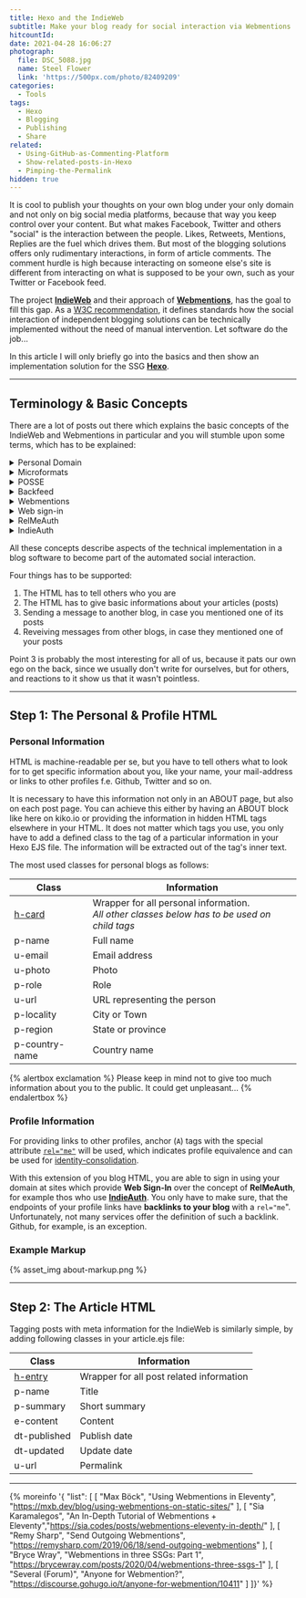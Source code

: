 ```yaml
---
title: Hexo and the IndieWeb
subtitle: Make your blog ready for social interaction via Webmentions
hitcountId:
date: 2021-04-28 16:06:27
photograph:
  file: DSC_5088.jpg
  name: Steel Flower
  link: 'https://500px.com/photo/82409209'
categories:
  - Tools
tags:
  - Hexo
  - Blogging
  - Publishing
  - Share
related:
  - Using-GitHub-as-Commenting-Platform
  - Show-related-posts-in-Hexo
  - Pimping-the-Permalink
hidden: true
---
```


It is cool to publish your thoughts on your own blog under your only domain and not only on big social media platforms, because that way you keep control over your content. But what makes Facebook, Twitter and others "social" is the interaction between the people. Likes, Retweets, Mentions, Replies are the fuel which drives them. But most of the blogging solutions offers only rudimentary interactions, in form of article comments. The comment hurdle is high because interacting on someone else's site is different from interacting on what is supposed to be your own, such as your Twitter or Facebook feed.

The project [**IndieWeb**](https://indieweb.org/) and their approach of [**Webmentions**](https://indieweb.org/Webmention), has the goal to fill this gap. As a [W3C recommendation](https://www.w3.org/TR/webmention/), it defines standards how the social interaction of independent blogging solutions can be technically implemented without the need of manual intervention. Let software do the job...

In this article I will only briefly go into the basics and then show an implementation solution for the SSG [**Hexo**](https://hexo.io).

<!-- more -->

---

## Terminology & Basic Concepts

There are a lot of posts out there which explains the basic concepts of the IndieWeb and Webmentions in particular and you will stumble upon some terms, which has to be explained:

<details>
  <summary>Personal Domain</summary>
  <blockquote>... is a domain name that you personally own, control, and use to represent yourself on the internet. Getting a personal domain is the first step towards getting on the indieweb, and is therefore a requirement for IndieMark Level 1</blockquote>
  <cite><a href="https://indieweb.org/personal-domain">indieweb.org (Personal Domain)</a></cite>
</details>

<details>
  <summary>Microformats</summary>
  <blockquote>... are small patterns of HTML to represent commonly published things like people, events, blog posts, reviews and tags in web pages. They are the quickest & simplest way to provide an API to the information on your website.</blockquote>
  <cite><a href="http://microformats.org/">microformats.org (Wiki)</a></cite>
</details>

<details>
  <summary>POSSE</summary>
  <blockquote>... is an abbreviation for Publish (on your) Own Site, Syndicate Elsewhere, the practice of posting content on your own site first, then publishing copies or sharing links to third parties (like social media silos) with original post links to provide viewers a path to directly interacting with your content.</blockquote>
  <cite><a href="https://indieweb.org/POSSE">indieweb.org (POSSE)</a></cite>
</details>

<details>
  <summary>Backfeed</summary>
  <blockquote>... is the process of syndicating interactions on your POSSE copies back (AKA reverse syndicating) to your original posts.</blockquote>
  <cite><a href="https://indieweb.org/backfeed">indieweb.org (Backfeed)</a></cite>
</details>

<details>
  <summary>Webmentions</summary>
  <blockquote>... is a web standard for mentions and conversations across the web, a powerful building block that is used for a growing federated network of comments, likes, reposts, and other rich interactions across the decentralized social web.</blockquote>
  <cite><a href="https://indieweb.org/Webmention">indieweb.org (Webmention)</a></cite>
</details>

<details>
  <summary>Web sign-in</summary>
  <blockquote>... is signing in to websites using your personal web address (without having to use your e-mail address). Web sign-in supersedes OpenID.</blockquote>
  <cite><a href="https://indieweb.org/Web_sign-in">indieweb.org (Web sign-in)</a></cite>
</details>

<details>
  <summary>RelMeAuth</summary>
  <blockquote>...is an authentication method that uses personal URL for identity that rel-me link to established OAuth provider(s) to perform the actual authentication.</blockquote>
  <cite><a href="https://indieweb.org/RelMeAuth">indieweb.org (RelMeAuth)</a></cite>
  <blockquote>... is a proposed open standard for using rel="me" links to profiles on oauth supporting services to authenticate via either those profiles or your own site. RelMeAuth is the technology behind Web sign-in.</blockquote>
  <cite><a href="http://microformats.org/wiki/RelMeAuth">microformats.org (RelMeAuth)</a></cite>
</details>

<details>
  <summary>IndieAuth</summary>
  <blockquote>... is a federated login protocol for Web sign-in, enabling users to use their own domain to sign in to other sites and services.</blockquote>
  <cite><a href="https://indieweb.org/IndieAuth">indieweb.org (IndieAuth)</a></cite>
</details>

All these concepts describe aspects of the technical implementation in a blog software to become part of the automated social interaction.

Four things has to be supported:

1. The HTML has to tell others who you are
2. The HTML has to give basic informations about your articles (posts)
3. Sending a message to another blog, in case you mentioned one of its posts
4. Reveiving messages from other blogs, in case they mentioned one of your posts

Point 3 is probably the most interesting for all of us, because it pats our own ego on the back, since we usually don't write for ourselves, but for others, and reactions to it show us that it wasn't pointless.

---

## Step 1: The Personal & Profile HTML

### Personal Information

HTML is machine-readable per se, but you have to tell others what to look for to get specific information about you, like your name, your mail-address or links to other profiles f.e. Github, Twitter and so on.

It is necessary to have this information not only in an ABOUT page, but also on each post page. You can achieve this either by having an ABOUT block like here on kiko.io or providing the information in hidden HTML tags elsewhere in your HTML. It does not matter which tags you use, you only have to add a defined  class to the tag of a particular information in your Hexo EJS file. The information will be extracted out of the tag's inner text.

The most used classes for personal blogs as follows:

|Class|Information|
|---|---|
|[h-card](http://microformats.org/wiki/h-card)|Wrapper for all personal information.<br> *All other classes below has to be used on child tags*|
|p-name|Full name|
|u-email|Email address|
|u-photo|Photo|
|p-role|Role|
|u-url|URL representing the person|
|p-locality|City or Town|
|p-region|State or province|
|p-country-name|Country name|

{% alertbox exclamation %}
Please keep in mind not to give too much information about you to the public. It could get unpleasant...
{% endalertbox %}

### Profile Information

For providing links to other profiles, anchor (``A``) tags with the special attribute [``rel="me"``](http://microformats.org/wiki/rel-me) will be used, which indicates profile equivalence and can be used for [identity-consolidation](http://microformats.org/wiki/identity-consolidation).

With this extension of you blog HTML, you are able to sign in using your domain at sites which provide **Web Sign-In** over the concept of **RelMeAuth**, for example thos who use [**IndieAuth**](https://indieauth.com/). You only have to make sure, that the endpoints of your profile links have **backlinks to your blog** with a ``rel="me``". Unfortunately, not many services offer the definition of such a backlink. Github, for example, is an exception.

### Example Markup

{% asset_img about-markup.png %}

---

## Step 2: The Article HTML

Tagging posts with meta information for the IndieWeb is similarly simple, by adding following classes in your article.ejs file:

|Class|Information|
|---|---|
|[h-entry](http://microformats.org/wiki/h-entry)|Wrapper for all post related information|
|p-name|Title|
|p-summary|Short summary|
|e-content|Content| 
|dt-published|Publish date|
|dt-updated|Update date|
|u-url|Permalink|


---

{% moreinfo '{ "list": [
  [ "Max Böck", "Using Webmentions in Eleventy",
  "https://mxb.dev/blog/using-webmentions-on-static-sites/" ],
  [ "Sia Karamalegos", "An In-Depth Tutorial of Webmentions + Eleventy","https://sia.codes/posts/webmentions-eleventy-in-depth/" ],
  [ "Remy Sharp", "Send Outgoing Webmentions", 
  "https://remysharp.com/2019/06/18/send-outgoing-webmentions" ],
  [ "Bryce Wray", "Webmentions in three SSGs: Part 1", 
  "https://brycewray.com/posts/2020/04/webmentions-three-ssgs-1" ],
  [ "Several (Forum)", "Anyone for Webmention?", 
  "https://discourse.gohugo.io/t/anyone-for-webmention/10411" ]
]}' %}